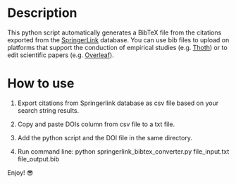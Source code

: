 # Description

This python script automatically generates a BibTeX file from the citations exported from the [SpringerLink](https://link.springer.com/) database. You can use bib files to upload on platforms that support the conduction of empirical studies (e.g. [Thoth](http://200.132.136.13/Thoth/)) or to edit scientific papers (e.g. [Overleaf](https://www.overleaf.com/)).

# How to use
 
1. Export citations from Springerlink database as csv file based on your search string results.

2. Copy and paste DOIs column from csv file to a txt file.

3. Add the python script and the DOI file in the same directory.

4. Run command line: python springerlink_bibtex_converter.py file_input.txt file_output.bib

Enjoy! :sunglasses:
